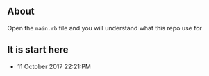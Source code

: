 ## About
Open the `main.rb` file and you will understand what this repo use for

## It is start here
- 11 October 2017 22:21:PM
